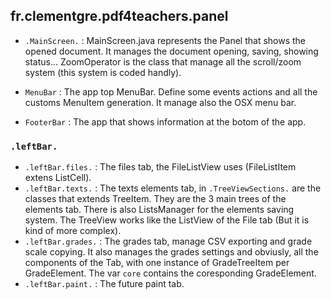 ## fr.clementgre.pdf4teachers.panel

- ``.MainScreen.`` : MainScreen.java represents the Panel that shows the opened document. It manages the document opening, saving, showing status... ZoomOperator is the class that manage all the scroll/zoom system (this system is coded handly).

- ``MenuBar`` : The app top MenuBar. Define some events actions and all the customs MenuItem generation. It manage also the OSX menu bar.

- ``FooterBar`` : The app that shows information at the botom of the app.

### ``.leftBar.``

- ``.leftBar.files.`` : The files tab, the FileListView uses (FileListItem extens ListCell).
- ``.leftBar.texts.`` : The texts elements tab, in ``.TreeViewSections.`` are the classes that extends TreeItem. They are the 3 main trees of the elements tab. There is also ListsManager for the elements saving system. The TreeView works like the ListView of the File tab (But it is kind of more complex).
- ``.leftBar.grades.`` : The grades tab, manage CSV exporting and grade scale copying. It also manages the grades settings and obviusly, all the components of the Tab, with one instance of GradeTreeItem per GradeElement. The var ``core`` contains the coresponding GradeElement.
- ``.leftBar.paint.`` : The future paint tab.
